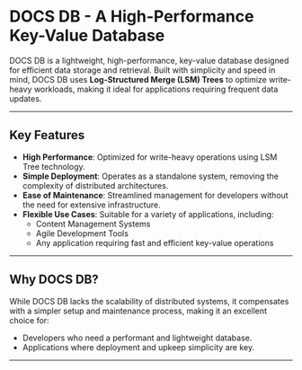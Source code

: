 # DOCS DB - A High-Performance Key-Value Database  

DOCS DB is a lightweight, high-performance, key-value database designed for efficient data storage and retrieval. Built with simplicity and speed in mind, DOCS DB uses **Log-Structured Merge (LSM) Trees** to optimize write-heavy workloads, making it ideal for applications requiring frequent data updates.  

---

## Key Features  

- **High Performance**: Optimized for write-heavy operations using LSM Tree technology.  
- **Simple Deployment**: Operates as a standalone system, removing the complexity of distributed architectures.  
- **Ease of Maintenance**: Streamlined management for developers without the need for extensive infrastructure.  
- **Flexible Use Cases**: Suitable for a variety of applications, including:  
  - Content Management Systems  
  - Agile Development Tools  
  - Any application requiring fast and efficient key-value operations  

---

## Why DOCS DB?  

While DOCS DB lacks the scalability of distributed systems, it compensates with a simpler setup and maintenance process, making it an excellent choice for:  
- Developers who need a performant and lightweight database.  
- Applications where deployment and upkeep simplicity are key.  

---
